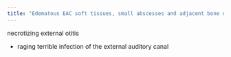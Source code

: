 ```yaml
---
title: "Edematous EAC soft tissues, small abscesses and adjacent bone destruction = ______"
---
```

necrotizing external otitis
- raging terrible infection of the external auditory canal

